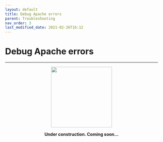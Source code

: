 ```yaml
---
layout: default
title: Debug Apache errors
parent: Troubleshooting
nav_order: 3
last_modified_date: 2021-02-26T16:12
---
```


# Debug Apache errors

---

<div style="display: flex; flex-direction: column; align-items: center;">
    <img src="{{site.url}}/assets/images/warning.png" style="width: 200px;">
    <p style="font-weight: bold;">Under construction. Coming soon...</p>
</div>